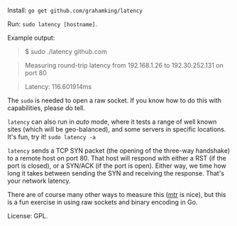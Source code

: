Install: `go get github.com/grahamking/latency`

Run: `sudo latency [hostname]`.

Example output:

> $ sudo ./latency github.com

> Measuring round-trip latency from 192.168.1.26 to 192.30.252.131 on port 80

> Latency: 116.601914ms

The `sudo` is needed to open a raw socket. If you know how to do this with capabilities, please do tell.

`latency` can also run in _auto_ mode, where it tests a range of well known sites (which will be geo-balanced), and some servers in specific locations. It's fun, try it! `sudo latency -a`

`latency` sends a TCP SYN packet (the opening of the three-way handshake) to a remote host on port 80. That host will respond with either a RST (if the port is closed), or a SYN/ACK (if the port is open). Either way, we time how long it takes between sending the SYN and receiving the response. That's your network latency.

There are of course many other ways to measure this ([mtr](https://en.wikipedia.org/wiki/MTR_%28Software%29) is nice), but this is a fun exercise in using raw sockets and binary encoding in Go.

License: GPL.
